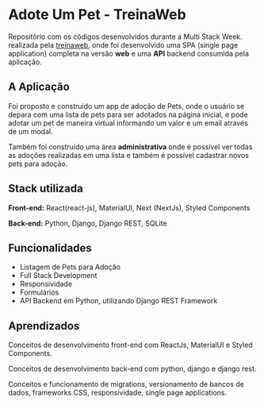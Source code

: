 # Adote Um Pet - TreinaWeb


Repositório com os códigos desenvolvidos durante a Multi Stack Week. realizada pela [treinaweb](https://www.treinaweb.com.br/), onde foi desenvolvido uma
SPA (single page application) completa na versão **web** e uma **API** backend consumida pela aplicação.


## A Aplicação

Foi proposto e construído um app de adoção de Pets, onde o usuário se depara com uma lista de pets para ser adotados na página inicial, e pode adotar um pet
de maneira virtual informando um valor e um email através de um modal.

Também foi construído uma área **administrativa**  onde é possível ver todas as adoções realizadas em uma lista e também é possível cadastrar novos pets para adoção.

## Stack utilizada

**Front-end:** React(react-js), MaterialUI, Next (NextJs), Styled Components

**Back-end:** Python, Django, Django REST, SQLite


## Funcionalidades

- Listagem de Pets para Adoção
- Full Stack Development
- Responsividade
- Formulários
- API Backend em Python, utilizando Django REST Framework


## Aprendizados

Conceitos de desenvolvimento front-end com ReactJs, MaterialUI e Styled Components.

Conceitos de desenvolvimento back-end com python, django e django rest.

Conceitos e funcionamento de migrations, versionamento de bancos de dados, 
frameworks CSS, responsividade, single page applications.
